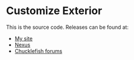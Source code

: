 # Customize Exterior
This is the source code. Releases can be found at:
* [My site](http://spacechase0.com/mods/stardew-valley/colorful-chests/)
* [Nexus](http://www.nexusmods.com/stardewvalley/mods/1623/?)
* [Chucklefish forums](http://community.playstarbound.com/resources/colorful-chests.5085/)
